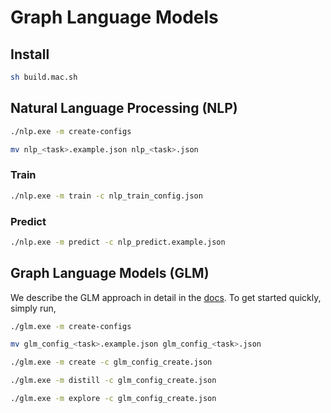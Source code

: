 # Graph Language Models

## Install

```sh
sh build.mac.sh
```

## Natural Language Processing (NLP)

```sh
./nlp.exe -m create-configs
```

```sh
mv nlp_<task>.example.json nlp_<task>.json
```

### Train

```sh
./nlp.exe -m train -c nlp_train_config.json
```

### Predict

```sh
./nlp.exe -m predict -c nlp_predict.example.json
```

## Graph Language Models (GLM)

We describe the GLM approach in detail in the [docs](./docs/glm/glm.md). To get started quickly, simply run,

```sh
./glm.exe -m create-configs
```

```sh
mv glm_config_<task>.example.json glm_config_<task>.json
```

```sh
./glm.exe -m create -c glm_config_create.json
```

```sh
./glm.exe -m distill -c glm_config_create.json
```

```sh
./glm.exe -m explore -c glm_config_create.json
```



